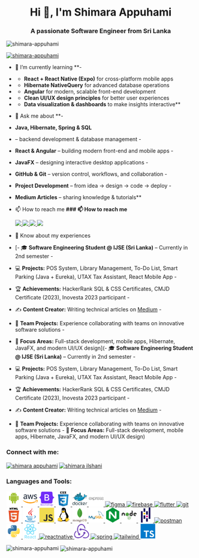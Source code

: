 <h1 align="center">Hi 👋, I'm Shimara Appuhami</h1>
<h3 align="center">A passionate Software Engineer from Sri Lanka</h3>

<p align="left"> <img src="https://komarev.com/ghpvc/?username=shimara-appuhami&label=Profile%20views&color=0e75b6&style=flat" alt="shimara-appuhami" /> </p>

<p align="left"> <a href="https://github.com/ryo-ma/github-profile-trophy"><img src="https://github-profile-trophy.vercel.app/?username=shimara-appuhami" alt="shimara-appuhami" /></a> </p>

- 🌱 I’m currently learning **-
- - **React + React Native (Expo)** for cross-platform mobile apps
- - **Hibernate NativeQuery** for advanced database operations
- - **Angular** for modern, scalable front-end development
- - **Clean UI/UX design principles** for better user experiences
- - **Data visualization & dashboards** to make insights interactive**

- 💬 Ask me about **-
- **Java, Hibernate, Spring & SQL**
- – backend development & database management -
- **React & Angular** – building modern front-end and mobile apps -
- **JavaFX** – designing interactive desktop applications -
- **GitHub & Git** – version control, workflows, and collaboration -
- **Project Development** – from idea → design → code → deploy -
- **Medium Articles** – sharing knowledge & tutorials**

- 📫 How to reach me **### 📫 How to reach me <p align="left"> <a href="mailto:shimaraappuhami@gmail.com"> <img src="https://img.shields.io/badge/Email-D14836?style=for-the-badge&logo=gmail&logoColor=white" /> </a> <a href="https://www.linkedin.com/in/shimara-appuhami/"> <img src="https://img.shields.io/badge/LinkedIn-0A66C2?style=for-the-badge&logo=linkedin&logoColor=white" /> </a> <a href="https://medium.com/@shimaraappuhami"> <img src="https://img.shields.io/badge/Medium-000000?style=for-the-badge&logo=medium&logoColor=white" /> </a> <a href="https://github.com/ShimaraAppuhami"> <img src="https://img.shields.io/badge/GitHub-181717?style=for-the-badge&logo=github&logoColor=white" /> </a> </p>**

- 📄 Know about my experiences
- [- 🎓 **Software Engineering Student @ IJSE (Sri Lanka)** – Currently in 2nd semester -
- 💻 **Projects:** POS System, Library Management, To-Do List, Smart Parking (Java + Eureka), UTAX Tax Assistant, React Mobile App -
- 🏆 **Achievements:** HackerRank SQL & CSS Certificates, CMJD Certificate (2023), Inovesta 2023 participant -
- ✍ **Content Creator:** Writing technical articles on [Medium](https://medium.com/@shimaraappuhami) -
- 🤝 **Team Projects:** Experience collaborating with teams on innovative software solutions -
- 🚀 **Focus Areas:** Full-stack development, mobile apps, Hibernate, JavaFX, and modern UI/UX design](- 🎓 **Software Engineering Student @ IJSE (Sri Lanka)** – Currently in 2nd semester -
- 💻 **Projects:** POS System, Library Management, To-Do List, Smart Parking (Java + Eureka), UTAX Tax Assistant, React Mobile App -
- 🏆 **Achievements:** HackerRank SQL & CSS Certificates, CMJD Certificate (2023), Inovesta 2023 participant -
- ✍ **Content Creator:** Writing technical articles on [Medium](https://medium.com/@shimaraappuhami) -
- 🤝 **Team Projects:** Experience collaborating with teams on innovative software solutions - 🚀 **Focus Areas:** Full-stack development, mobile apps, Hibernate, JavaFX, and modern UI/UX design)

<h3 align="left">Connect with me:</h3>
<p align="left">
<a href="https://linkedin.com/in/shimara appuhami" target="blank"><img align="center" src="https://raw.githubusercontent.com/rahuldkjain/github-profile-readme-generator/master/src/images/icons/Social/linked-in-alt.svg" alt="shimara appuhami" height="30" width="40" /></a>
<a href="https://www.youtube.com/c/shimara ilshani" target="blank"><img align="center" src="https://raw.githubusercontent.com/rahuldkjain/github-profile-readme-generator/master/src/images/icons/Social/youtube.svg" alt="shimara ilshani" height="30" width="40" /></a>
</p>

<h3 align="left">Languages and Tools:</h3>
<p align="left"> <a href="https://developer.android.com" target="_blank" rel="noreferrer"> <img src="https://raw.githubusercontent.com/devicons/devicon/master/icons/android/android-original-wordmark.svg" alt="android" width="40" height="40"/> </a> <a href="https://aws.amazon.com" target="_blank" rel="noreferrer"> <img src="https://raw.githubusercontent.com/devicons/devicon/master/icons/amazonwebservices/amazonwebservices-original-wordmark.svg" alt="aws" width="40" height="40"/> </a> <a href="https://getbootstrap.com" target="_blank" rel="noreferrer"> <img src="https://raw.githubusercontent.com/devicons/devicon/master/icons/bootstrap/bootstrap-plain-wordmark.svg" alt="bootstrap" width="40" height="40"/> </a> <a href="https://www.w3schools.com/css/" target="_blank" rel="noreferrer"> <img src="https://raw.githubusercontent.com/devicons/devicon/master/icons/css3/css3-original-wordmark.svg" alt="css3" width="40" height="40"/> </a> <a href="https://www.docker.com/" target="_blank" rel="noreferrer"> <img src="https://raw.githubusercontent.com/devicons/devicon/master/icons/docker/docker-original-wordmark.svg" alt="docker" width="40" height="40"/> </a> <a href="https://expressjs.com" target="_blank" rel="noreferrer"> <img src="https://raw.githubusercontent.com/devicons/devicon/master/icons/express/express-original-wordmark.svg" alt="express" width="40" height="40"/> </a> <a href="https://www.figma.com/" target="_blank" rel="noreferrer"> <img src="https://www.vectorlogo.zone/logos/figma/figma-icon.svg" alt="figma" width="40" height="40"/> </a> <a href="https://firebase.google.com/" target="_blank" rel="noreferrer"> <img src="https://www.vectorlogo.zone/logos/firebase/firebase-icon.svg" alt="firebase" width="40" height="40"/> </a> <a href="https://flutter.dev" target="_blank" rel="noreferrer"> <img src="https://www.vectorlogo.zone/logos/flutterio/flutterio-icon.svg" alt="flutter" width="40" height="40"/> </a> <a href="https://git-scm.com/" target="_blank" rel="noreferrer"> <img src="https://www.vectorlogo.zone/logos/git-scm/git-scm-icon.svg" alt="git" width="40" height="40"/> </a> <a href="https://www.w3.org/html/" target="_blank" rel="noreferrer"> <img src="https://raw.githubusercontent.com/devicons/devicon/master/icons/html5/html5-original-wordmark.svg" alt="html5" width="40" height="40"/> </a> <a href="https://www.java.com" target="_blank" rel="noreferrer"> <img src="https://raw.githubusercontent.com/devicons/devicon/master/icons/java/java-original.svg" alt="java" width="40" height="40"/> </a> <a href="https://developer.mozilla.org/en-US/docs/Web/JavaScript" target="_blank" rel="noreferrer"> <img src="https://raw.githubusercontent.com/devicons/devicon/master/icons/javascript/javascript-original.svg" alt="javascript" width="40" height="40"/> </a> <a href="https://www.linux.org/" target="_blank" rel="noreferrer"> <img src="https://raw.githubusercontent.com/devicons/devicon/master/icons/linux/linux-original.svg" alt="linux" width="40" height="40"/> </a> <a href="https://www.mongodb.com/" target="_blank" rel="noreferrer"> <img src="https://raw.githubusercontent.com/devicons/devicon/master/icons/mongodb/mongodb-original-wordmark.svg" alt="mongodb" width="40" height="40"/> </a> <a href="https://www.mysql.com/" target="_blank" rel="noreferrer"> <img src="https://raw.githubusercontent.com/devicons/devicon/master/icons/mysql/mysql-original-wordmark.svg" alt="mysql" width="40" height="40"/> </a> <a href="https://www.nginx.com" target="_blank" rel="noreferrer"> <img src="https://raw.githubusercontent.com/devicons/devicon/master/icons/nginx/nginx-original.svg" alt="nginx" width="40" height="40"/> </a> <a href="https://nodejs.org" target="_blank" rel="noreferrer"> <img src="https://raw.githubusercontent.com/devicons/devicon/master/icons/nodejs/nodejs-original-wordmark.svg" alt="nodejs" width="40" height="40"/> </a> <a href="https://pandas.pydata.org/" target="_blank" rel="noreferrer"> <img src="https://raw.githubusercontent.com/devicons/devicon/2ae2a900d2f041da66e950e4d48052658d850630/icons/pandas/pandas-original.svg" alt="pandas" width="40" height="40"/> </a> <a href="https://postman.com" target="_blank" rel="noreferrer"> <img src="https://www.vectorlogo.zone/logos/getpostman/getpostman-icon.svg" alt="postman" width="40" height="40"/> </a> <a href="https://www.python.org" target="_blank" rel="noreferrer"> <img src="https://raw.githubusercontent.com/devicons/devicon/master/icons/python/python-original.svg" alt="python" width="40" height="40"/> </a> <a href="https://reactjs.org/" target="_blank" rel="noreferrer"> <img src="https://raw.githubusercontent.com/devicons/devicon/master/icons/react/react-original-wordmark.svg" alt="react" width="40" height="40"/> </a> <a href="https://reactnative.dev/" target="_blank" rel="noreferrer"> <img src="https://reactnative.dev/img/header_logo.svg" alt="reactnative" width="40" height="40"/> </a> <a href="https://redux.js.org" target="_blank" rel="noreferrer"> <img src="https://raw.githubusercontent.com/devicons/devicon/master/icons/redux/redux-original.svg" alt="redux" width="40" height="40"/> </a> <a href="https://spring.io/" target="_blank" rel="noreferrer"> <img src="https://www.vectorlogo.zone/logos/springio/springio-icon.svg" alt="spring" width="40" height="40"/> </a> <a href="https://tailwindcss.com/" target="_blank" rel="noreferrer"> <img src="https://www.vectorlogo.zone/logos/tailwindcss/tailwindcss-icon.svg" alt="tailwind" width="40" height="40"/> </a> <a href="https://www.typescriptlang.org/" target="_blank" rel="noreferrer"> <img src="https://raw.githubusercontent.com/devicons/devicon/master/icons/typescript/typescript-original.svg" alt="typescript" width="40" height="40"/> </a> </p>

<p><img align="left" src="https://github-readme-stats.vercel.app/api/top-langs?username=shimara-appuhami&show_icons=true&locale=en&layout=compact" alt="shimara-appuhami" /></p>

<p>&nbsp;<img align="center" src="https://github-readme-stats.vercel.app/api?username=shimara-appuhami&show_icons=true&locale=en" alt="shimara-appuhami" /></p>

